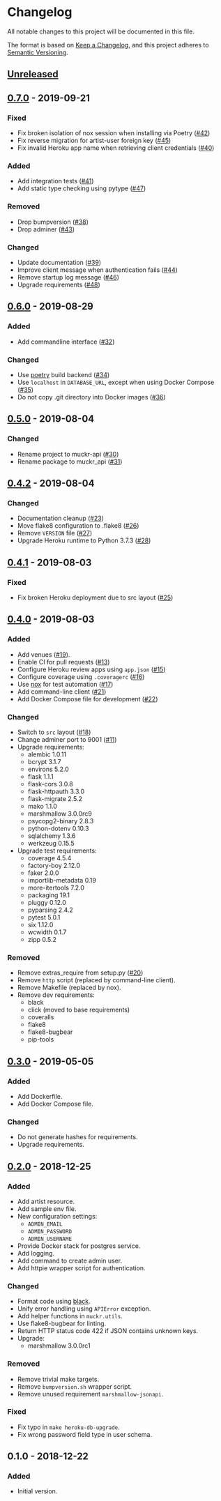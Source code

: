 # Changelog
All notable changes to this project will be documented in this file.

The format is based on [Keep a Changelog](https://keepachangelog.com/en/1.0.0/),
and this project adheres to [Semantic Versioning](https://semver.org/spec/v2.0.0.html).

## [Unreleased]
## [0.7.0] - 2019-09-21
### Fixed
- Fix broken isolation of nox session when installing via Poetry ([#42](../../pull/42))
- Fix reverse migration for artist-user foreign key ([#45](../../pull/45))
- Fix invalid Heroku app name when retrieving client credentials ([#40](../../pull/40))

### Added
- Add integration tests ([#41](../../pull/41))
- Add static type checking using pytype ([#47](../../pull/47))

### Removed
- Drop bumpversion ([#38](../../pull/38))
- Drop adminer ([#43](../../pull/43))

### Changed
- Update documentation ([#39](../../pull/39))
- Improve client message when authentication fails ([#44](../../pull/44))
- Remove startup log message ([#46](../../pull/46))
- Upgrade requirements ([#48](../../pull/48))

## [0.6.0] - 2019-08-29
### Added
- Add commandline interface ([#32](../../pull/32))

### Changed
- Use [poetry](https://poetry.eustace.io/) build backend ([#34](../../pull/34))
- Use `localhost` in `DATABASE_URL`, except when using Docker Compose ([#35](../../pull/35))
- Do not copy .git directory into Docker images ([#36](../../pull/36))

## [0.5.0] - 2019-08-04
### Changed
- Rename project to muckr-api ([#30](../../pull/30))
- Rename package to muckr_api ([#31](../../pull/31))

## [0.4.2] - 2019-08-04
### Changed
- Documentation cleanup ([#23](../../pull/23))
- Move flake8 configuration to .flake8 ([#26](../../pull/26))
- Remove `VERSION` file ([#27](../../pull/27))
- Upgrade Heroku runtime to Python 3.7.3 ([#28](../../pull/28))

## [0.4.1] - 2019-08-03
### Fixed
- Fix broken Heroku deployment due to src layout ([#25](../../pull/25))

## [0.4.0] - 2019-08-03
### Added
- Add venues ([#19](../../pull/19)).
- Enable CI for pull requests ([#13](../../pull/13))
- Configure Heroku review apps using `app.json` ([#15](../../pull/15))
- Configure coverage using `.coveragerc` ([#16](../../pull/16))
- Use [nox](https://nox.thea.codes/) for test automation ([#17](../../pull/17))
- Add command-line client ([#21](../../pull/21))
- Add Docker Compose file for development ([#22](../../pull/22))

### Changed
- Switch to `src` layout ([#18](../../pull/18))
- Change adminer port to 9001 ([#11](../../pull/11))
- Upgrade requirements:
  - alembic 1.0.11
  - bcrypt 3.1.7
  - environs 5.2.0
  - flask 1.1.1
  - flask-cors 3.0.8
  - flask-httpauth 3.3.0
  - flask-migrate 2.5.2
  - mako 1.1.0
  - marshmallow 3.0.0rc9
  - psycopg2-binary 2.8.3
  - python-dotenv 0.10.3
  - sqlalchemy 1.3.6
  - werkzeug 0.15.5
- Upgrade test requirements:
  - coverage 4.5.4
  - factory-boy 2.12.0
  - faker 2.0.0
  - importlib-metadata 0.19
  - more-itertools 7.2.0
  - packaging 19.1
  - pluggy 0.12.0
  - pyparsing 2.4.2
  - pytest 5.0.1
  - six 1.12.0
  - wcwidth 0.1.7
  - zipp 0.5.2

### Removed
- Remove extras_require from setup.py ([#20](../../pull/20))
- Remove `http` script (replaced by command-line client).
- Remove Makefile (replaced by nox).
- Remove dev requirements:
  - black
  - click (moved to base requirements)
  - coveralls
  - flake8
  - flake8-bugbear
  - pip-tools

## [0.3.0] - 2019-05-05
### Added
- Add Dockerfile.
- Add Docker Compose file.

### Changed
- Do not generate hashes for requirements.
- Upgrade requirements.

## [0.2.0] - 2018-12-25
### Added
- Add artist resource.
- Add sample env file.
- New configuration settings:
  - `ADMIN_EMAIL`
  - `ADMIN_PASSWORD`
  - `ADMIN_USERNAME`
- Provide Docker stack for postgres service.
- Add logging.
- Add command to create admin user.
- Add httpie wrapper script for authentication.

### Changed
- Format code using [black](https://github.com/ambv/black).
- Unify error handling using `APIError` exception.
- Add helper functions in `muckr.utils`.
- Use flake8-bugbear for linting.
- Return HTTP status code 422 if JSON contains unknown keys.
- Upgrade:
  - marshmallow 3.0.0rc1

### Removed
- Remove trivial make targets.
- Remove `bumpversion.sh` wrapper script.
- Remove unused requirement `marshmallow-jsonapi`.

### Fixed
- Fix typo in `make heroku-db-upgrade`.
- Fix wrong password field type in user schema.

## 0.1.0 - 2018-12-22
### Added
- Initial version.

[Unreleased]: https://github.com/cjolowicz/muckr-api/compare/v0.7.0...HEAD
[0.7.0]: https://github.com/cjolowicz/muckr-api/compare/v0.6.0...v0.7.0
[0.6.0]: https://github.com/cjolowicz/muckr-api/compare/v0.5.0...v0.6.0
[0.5.0]: https://github.com/cjolowicz/muckr-api/compare/v0.4.2...v0.5.0
[0.4.2]: https://github.com/cjolowicz/muckr-api/compare/v0.4.1...v0.4.2
[0.4.1]: https://github.com/cjolowicz/muckr-api/compare/v0.4.0...v0.4.1
[0.4.0]: https://github.com/cjolowicz/muckr-api/compare/v0.3.0...v0.4.0
[0.3.0]: https://github.com/cjolowicz/muckr-api/compare/v0.2.0...v0.3.0
[0.2.0]: https://github.com/cjolowicz/muckr-api/compare/v0.1.0...v0.2.0
